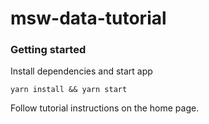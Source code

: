 # msw-data-tutorial

### Getting started

Install dependencies and start app
```
yarn install && yarn start
```

Follow tutorial instructions on the home page.